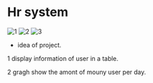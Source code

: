 # Hr system
![1](https://github.com/user-attachments/assets/a639f61f-a52d-45da-874b-e7d7e28e4082)
![2](https://github.com/user-attachments/assets/6bb436be-2be7-433a-b83d-d1d1972417a9)
![3](https://github.com/user-attachments/assets/a0a27d25-aabc-457d-9eec-55babc6d3a7f)

* idea of project.

1 display information of user in a table.
  
2 gragh show the amont of mouny user per day.  
